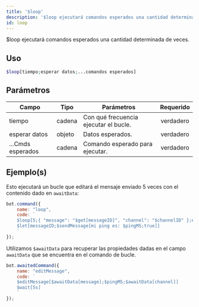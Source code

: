 ```yaml
---
title: '$loop'
description: '$loop ejecutará comandos esperados una cantidad determinada de veces.'
id: loop
---
```


$loop ejecutará comandos esperados una cantidad determinada de veces.

## Uso

```php
$loop[tiempo;esperar datos;...comandos esperados]
```

## Parámetros

| Campo             | Tipo   | Parámetros                            | Requerido |
| ----------------- | ------ | ------------------------------------- |:---------:|
| tiempo            | cadena | Con qué frecuencia ejecutar el bucle. | verdadero |
| esperar datos     | objeto | Datos esperados.                      | verdadero |
| ...Cmds esperados | cadena | Comando esperado para ejecutar.       | verdadero |

## Ejemplo(s)

Esto ejecutará un bucle que editará el mensaje enviado 5 veces con el contenido dado en `awaitData`:

```javascript
bot.command({
    name: "loop",
    code: `
    $loop[5;{ "message": "$get[messageID]", "channel": "$channelID" };editMessage]
    $let[messageID;$sendMessage[mi ping es: $pingMS;true]]
    `
});
```

Utilizamos `$awaitData` para recuperar las propiedades dadas en el campo `awaitData` que se encuentra en el comando de bucle.

```javascript
bot.awaitedCommand({
    name: "editMessage",
    code: `
    $editMessage[$awaitData[message];$pingMS;$awaitData[channel]]
    $wait[5s]
    `
});
```